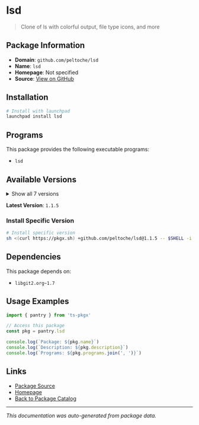 # lsd

> Clone of ls with colorful output, file type icons, and more

## Package Information

- **Domain**: `github.com/peltoche/lsd`
- **Name**: `lsd`
- **Homepage**: Not specified
- **Source**: [View on GitHub](https://github.com/pkgxdev/pantry/tree/main/projects/github.com/peltoche/lsd/package.yml)

## Installation

```bash
# Install with launchpad
launchpad install lsd
```

## Programs

This package provides the following executable programs:

- `lsd`

## Available Versions

<details>
<summary>Show all 7 versions</summary>

- `1.1.5`, `1.1.3`, `1.1.2`, `1.1.1`, `1.1.0`
- `1.0.0`, `0.23.1`

</details>

**Latest Version**: `1.1.5`

### Install Specific Version

```bash
# Install specific version
sh <(curl https://pkgx.sh) +github.com/peltoche/lsd@1.1.5 -- $SHELL -i
```

## Dependencies

This package depends on:

- `libgit2.org~1.7`

## Usage Examples

```typescript
import { pantry } from 'ts-pkgx'

// Access this package
const pkg = pantry.lsd

console.log(`Package: ${pkg.name}`)
console.log(`Description: ${pkg.description}`)
console.log(`Programs: ${pkg.programs.join(', ')}`)
```

## Links

- [Package Source](https://github.com/pkgxdev/pantry/tree/main/projects/github.com/peltoche/lsd/package.yml)
- [Homepage](#)
- [Back to Package Catalog](../package-catalog.md)

---

*This documentation was auto-generated from package data.*
